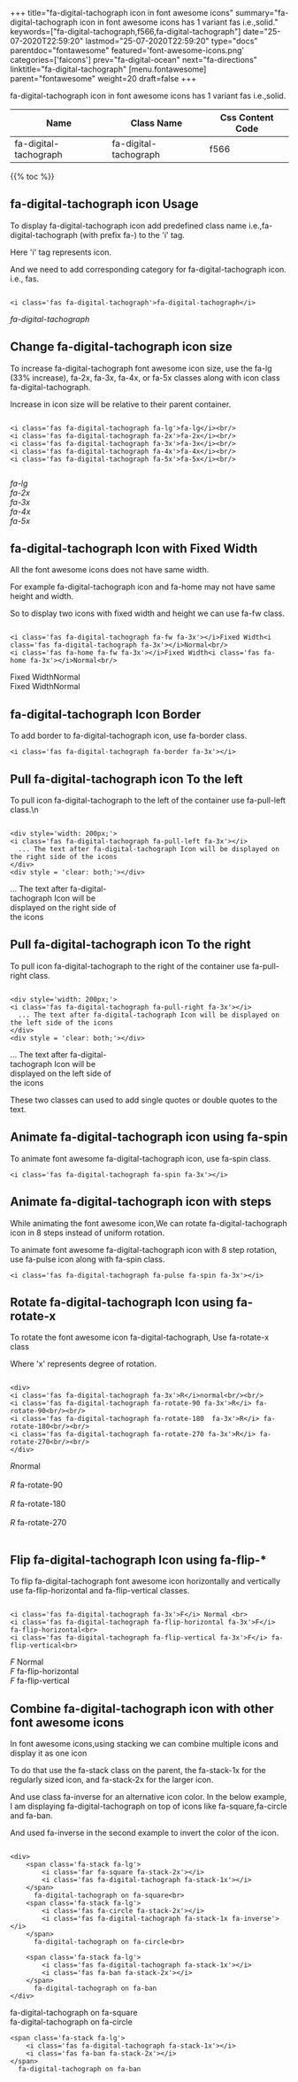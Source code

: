 +++
title="fa-digital-tachograph icon in font awesome icons"
summary="fa-digital-tachograph icon in font awesome icons has 1 variant fas i.e.,solid."
keywords=["fa-digital-tachograph,f566,fa-digital-tachograph"]
date="25-07-2020T22:59:20"
lastmod="25-07-2020T22:59:20"
type="docs"
parentdoc="fontawesome"
featured='font-awesome-icons.png'
categories=['faicons']
prev="fa-digital-ocean"
next="fa-directions"
linktitle="fa-digital-tachograph"
[menu.fontawesome]
parent="fontawesome"
weight=20
draft=false
+++


fa-digital-tachograph icon in font awesome icons has 1 variant fas i.e.,solid.

<div class='table-responsive'><table class='table'><thead><tr><th>Name</th><th>Class Name</th><th>Css Content Code</th></tr></thead><tbody><tr><td>fa-digital-tachograph</td><td>fa-digital-tachograph</td><td>f566</td></tr></tbody></table></div>


{{% toc %}}


## fa-digital-tachograph icon Usage

To display fa-digital-tachograph icon add predefined class name i.e.,fa-digital-tachograph (with prefix fa-) to the 'i' tag.

Here 'i' tag represents icon.

And we need to add corresponding category for fa-digital-tachograph icon. i.e., fas.


```

<i class='fas fa-digital-tachograph'>fa-digital-tachograph</i>
```

<i class='fas fa-digital-tachograph'>fa-digital-tachograph</i>




## Change fa-digital-tachograph icon size
To increase fa-digital-tachograph font awesome icon size, use the fa-lg (33% increase), fa-2x, fa-3x, fa-4x, or fa-5x classes along with icon class fa-digital-tachograph.

Increase in icon size will be relative to their parent container. 

```

<i class='fas fa-digital-tachograph fa-lg'>fa-lg</i><br/>
<i class='fas fa-digital-tachograph fa-2x'>fa-2x</i><br/>
<i class='fas fa-digital-tachograph fa-3x'>fa-3x</i><br/>
<i class='fas fa-digital-tachograph fa-4x'>fa-4x</i><br/>
<i class='fas fa-digital-tachograph fa-5x'>fa-5x</i><br/>
            
```

<i class='fas fa-digital-tachograph fa-lg'>fa-lg</i><br/>
<i class='fas fa-digital-tachograph fa-2x'>fa-2x</i><br/>
<i class='fas fa-digital-tachograph fa-3x'>fa-3x</i><br/>
<i class='fas fa-digital-tachograph fa-4x'>fa-4x</i><br/>
<i class='fas fa-digital-tachograph fa-5x'>fa-5x</i><br/>
            



## fa-digital-tachograph Icon with Fixed Width 

All the font awesome icons does not have same width.

For example fa-digital-tachograph icon and fa-home may not have same height and width.

So to display two icons with fixed width and height we can use fa-fw class.


```

<i class='fas fa-digital-tachograph fa-fw fa-3x'></i>Fixed Width<i class='fas fa-digital-tachograph fa-3x'></i>Normal<br/>
<i class='fas fa-home fa-fw fa-3x'></i>Fixed Width<i class='fas fa-home fa-3x'></i>Normal<br/>
```

<i class='fas fa-digital-tachograph fa-fw fa-3x'></i>Fixed Width<i class='fas fa-digital-tachograph fa-3x'></i>Normal<br/>
<i class='fas fa-home fa-fw fa-3x'></i>Fixed Width<i class='fas fa-home fa-3x'></i>Normal<br/>



## fa-digital-tachograph Icon Border 

To add border to fa-digital-tachograph icon, use fa-border class.


```
<i class='fas fa-digital-tachograph fa-border fa-3x'></i>

```
<i class='fas fa-digital-tachograph fa-border fa-3x'></i>





## Pull fa-digital-tachograph icon To the left

To pull icon fa-digital-tachograph to the left of the container use fa-pull-left class.\n

```

<div style='width: 200px;'>
<i class='fas fa-digital-tachograph fa-pull-left fa-3x'></i>
  ... The text after fa-digital-tachograph Icon will be displayed on the right side of the icons
</div>
<div style = 'clear: both;'></div>
```

<div style='width: 200px;'>
<i class='fas fa-digital-tachograph fa-pull-left fa-3x'></i>
  ... The text after fa-digital-tachograph Icon will be displayed on the right side of the icons
</div>
<div style = 'clear: both;'></div>




## Pull fa-digital-tachograph icon To the right
To pull icon fa-digital-tachograph to the right of the container use fa-pull-right class.

```

<div style='width: 200px;'>
<i class='fas fa-digital-tachograph fa-pull-right fa-3x'></i>
  ... The text after fa-digital-tachograph Icon will be displayed on the left side of the icons
</div>
<div style = 'clear: both;'></div>
```

<div style='width: 200px;'>
<i class='fas fa-digital-tachograph fa-pull-right fa-3x'></i>
  ... The text after fa-digital-tachograph Icon will be displayed on the left side of the icons
</div>
<div style = 'clear: both;'></div>

These two classes can used to add single quotes or double quotes to the text.


## Animate fa-digital-tachograph icon using fa-spin
To animate font awesome fa-digital-tachograph icon, use fa-spin class.

```
<i class='fas fa-digital-tachograph fa-spin fa-3x'></i>
```
<i class='fas fa-digital-tachograph fa-spin fa-3x'></i>




## Animate fa-digital-tachograph icon with steps
While animating the font awesome icon,We can rotate fa-digital-tachograph icon in 8 steps instead of uniform rotation.

To animate font awesome fa-digital-tachograph icon with 8 step rotation, use fa-pulse icon along with fa-spin class.


```
<i class='fas fa-digital-tachograph fa-pulse fa-spin fa-3x'></i>

```
<i class='fas fa-digital-tachograph fa-pulse fa-spin fa-3x'></i>





## Rotate fa-digital-tachograph Icon using fa-rotate-x
To rotate the font awesome icon fa-digital-tachograph, Use fa-rotate-x class

Where 'x' represents degree of rotation.


```

<div>
<i class='fas fa-digital-tachograph fa-3x'>R</i>normal<br/><br/>
<i class='fas fa-digital-tachograph fa-rotate-90 fa-3x'>R</i> fa-rotate-90<br/><br/> 
<i class='fas fa-digital-tachograph fa-rotate-180  fa-3x'>R</i> fa-rotate-180<br/><br/> 
<i class='fas fa-digital-tachograph fa-rotate-270 fa-3x'>R</i> fa-rotate-270<br/><br/>
</div>
```

<div>
<i class='fas fa-digital-tachograph fa-3x'>R</i>normal<br/><br/>
<i class='fas fa-digital-tachograph fa-rotate-90 fa-3x'>R</i> fa-rotate-90<br/><br/> 
<i class='fas fa-digital-tachograph fa-rotate-180  fa-3x'>R</i> fa-rotate-180<br/><br/> 
<i class='fas fa-digital-tachograph fa-rotate-270 fa-3x'>R</i> fa-rotate-270<br/><br/>
</div>




## Flip fa-digital-tachograph Icon using fa-flip-*
To flip fa-digital-tachograph font awesome icon horizontally and vertically use fa-flip-horizontal and fa-flip-vertical classes. 

```

<i class='fas fa-digital-tachograph fa-3x'>F</i> Normal <br>
<i class='fas fa-digital-tachograph fa-flip-horizontal fa-3x'>F</i> fa-flip-horizontal<br>
<i class='fas fa-digital-tachograph fa-flip-vertical fa-3x'>F</i> fa-flip-vertical<br>
```

<i class='fas fa-digital-tachograph fa-3x'>F</i> Normal <br>
<i class='fas fa-digital-tachograph fa-flip-horizontal fa-3x'>F</i> fa-flip-horizontal<br>
<i class='fas fa-digital-tachograph fa-flip-vertical fa-3x'>F</i> fa-flip-vertical<br>




## Combine fa-digital-tachograph icon with other font awesome icons
In font awesome icons,using stacking we can combine multiple icons and display it as one icon 

To do that use the fa-stack class on the parent, the fa-stack-1x for the regularly sized icon, and fa-stack-2x for the larger icon.

And use class fa-inverse for an alternative icon color. 
In the below example, I am displaying fa-digital-tachograph on top of icons like fa-square,fa-circle and fa-ban.

And used fa-inverse in the second example to invert the color of the icon.

```

<div>
    <span class='fa-stack fa-lg'>
        <i class='far fa-square fa-stack-2x'></i>
        <i class='fas fa-digital-tachograph fa-stack-1x'></i>
    </span>
      fa-digital-tachograph on fa-square<br>
    <span class='fa-stack fa-lg'>
        <i class='fas fa-circle fa-stack-2x'></i>
        <i class='fas fa-digital-tachograph fa-stack-1x fa-inverse'></i>
    </span>
      fa-digital-tachograph on fa-circle<br>

    <span class='fa-stack fa-lg'>
        <i class='fas fa-digital-tachograph fa-stack-1x'></i>
        <i class='fas fa-ban fa-stack-2x'></i>
    </span>
      fa-digital-tachograph on fa-ban
</div>
```

<div>
    <span class='fa-stack fa-lg'>
        <i class='far fa-square fa-stack-2x'></i>
        <i class='fas fa-digital-tachograph fa-stack-1x'></i>
    </span>
      fa-digital-tachograph on fa-square<br>
    <span class='fa-stack fa-lg'>
        <i class='fas fa-circle fa-stack-2x'></i>
        <i class='fas fa-digital-tachograph fa-stack-1x fa-inverse'></i>
    </span>
      fa-digital-tachograph on fa-circle<br>

    <span class='fa-stack fa-lg'>
        <i class='fas fa-digital-tachograph fa-stack-1x'></i>
        <i class='fas fa-ban fa-stack-2x'></i>
    </span>
      fa-digital-tachograph on fa-ban
</div>






